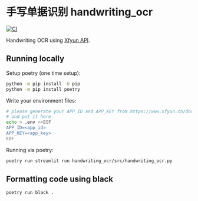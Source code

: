# 手写单据识别 handwriting_ocr

[![CI](https://github.com/Blacklake-Tech/handwriting_ocr/actions/workflows/ci.yml/badge.svg)](https://github.com/Blacklake-Tech/handwriting_ocr/actions/workflows/ci.yml)

Handwriting OCR using [Xfyun API](https://www.xfyun.cn/doc/words/wordRecg/API.html).

## Running locally

Setup poetry (one time setup):

```bash
python -m pip install -U pip
python -m pip install poetry
```

Write your environment files:

```bash
# please generate your APP_ID and APP_KEY from https://www.xfyun.cn/doc/platform/quickguide.html
# and put it here
echo > .env <<EOF
APP_ID=<app_id>
APP_KEY=<app_key>
EOF
```

Running via poetry:

```bash
poetry run streamlit run handwriting_ocr/src/handwriting_ocr.py
```

## Formatting code using black

```bash
poetry run black .
```
